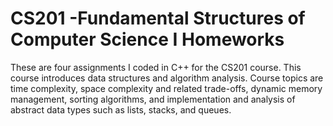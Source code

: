 # CS201 -Fundamental Structures of Computer Science I Homeworks
These are four assignments I coded in C++ for the CS201 course. This course introduces data structures and algorithm analysis. Course topics are time complexity, space complexity and related trade-offs, dynamic memory management, sorting algorithms, and implementation and analysis of abstract data types such as lists, stacks, and queues.
